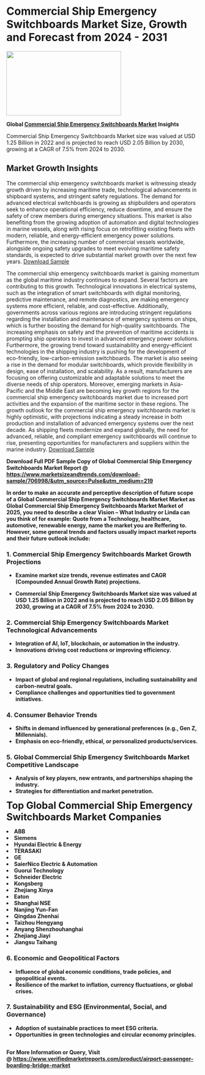 <H1>Commercial Ship Emergency Switchboards Market Size, Growth and Forecast from 2024 - 2031</H1><img class="aligncenter size-medium wp-image-584254" src="https://thirdeyenews.in/wp-content/uploads/2024/09/Global-Market-Research-300x168.jpeg" alt="" width="300" height="168" /><p><strong>Global&nbsp;<a href="https://www.marketsizeandtrends.com/download-sample/706998/&amp;utm_source=Pulse&amp;utm_medium=219">Commercial Ship Emergency Switchboards Market</a> Insights</strong></p><p>Commercial Ship Emergency Switchboards Market size was valued at USD 1.25 Billion in 2022 and is projected to reach USD 2.05 Billion by 2030, growing at a CAGR of 7.5% from 2024 to 2030.</p><p><h2>Market Growth Insights</h2> <p>The commercial ship emergency switchboards market is witnessing steady growth driven by increasing maritime trade, technological advancements in shipboard systems, and stringent safety regulations. The demand for advanced electrical switchboards is growing as shipbuilders and operators seek to enhance operational efficiency, reduce downtime, and ensure the safety of crew members during emergency situations. This market is also benefiting from the growing adoption of automation and digital technologies in marine vessels, along with rising focus on retrofitting existing fleets with modern, reliable, and energy-efficient emergency power solutions. Furthermore, the increasing number of commercial vessels worldwide, alongside ongoing safety upgrades to meet evolving maritime safety standards, is expected to drive substantial market growth over the next few years. <a href="sample_download_link">Download Sample</a></p> <p>The commercial ship emergency switchboards market is gaining momentum as the global maritime industry continues to expand. Several factors are contributing to this growth. Technological innovations in electrical systems, such as the integration of smart switchboards with digital monitoring, predictive maintenance, and remote diagnostics, are making emergency systems more efficient, reliable, and cost-effective. Additionally, governments across various regions are introducing stringent regulations regarding the installation and maintenance of emergency systems on ships, which is further boosting the demand for high-quality switchboards. The increasing emphasis on safety and the prevention of maritime accidents is prompting ship operators to invest in advanced emergency power solutions. Furthermore, the growing trend toward sustainability and energy-efficient technologies in the shipping industry is pushing for the development of eco-friendly, low-carbon-emission switchboards. The market is also seeing a rise in the demand for modular switchboards, which provide flexibility in design, ease of installation, and scalability. As a result, manufacturers are focusing on offering customizable and adaptable solutions to meet the diverse needs of ship operators. Moreover, emerging markets in Asia-Pacific and the Middle East are becoming key growth regions for the commercial ship emergency switchboards market due to increased port activities and the expansion of the maritime sector in these regions. The growth outlook for the commercial ship emergency switchboards market is highly optimistic, with projections indicating a steady increase in both production and installation of advanced emergency systems over the next decade. As shipping fleets modernize and expand globally, the need for advanced, reliable, and compliant emergency switchboards will continue to rise, presenting opportunities for manufacturers and suppliers within the marine industry. <a href="sample_download_link">Download Sample</a></p> <p><strong></p><p><span class=""><strong>Download Full PDF Sample Copy of Global Commercial Ship Emergency Switchboards Market Report</strong> @ <a href="https://www.marketsizeandtrends.com/download-sample/706998/&amp;utm_source=Pulse&amp;utm_medium=219" target="_blank">https://www.marketsizeandtrends.com/download-sample/706998/&amp;utm_source=Pulse&amp;utm_medium=219</a></span></p><p>In order to make an accurate and perceptive description of future scope of a Global&nbsp;Commercial Ship Emergency Switchboards Market Market as Global&nbsp;Commercial Ship Emergency Switchboards Market Market of 2025, you need to describe a clear Vision &ndash; What Industry or Linda can you think of for example: Quote from a Technology, healthcare, automotive, renewable energy, name the market you are Reffering to. However, some general trends and factors usually impact market reports and their future outlook include:</p><h3>1.&nbsp;<strong>Commercial Ship Emergency Switchboards Market Growth Projections</strong></h3><ul><li>Examine market size trends, revenue estimates and CAGR (Compounded Annual Growth Rate) projections.</li><li><p>Commercial Ship Emergency Switchboards Market size was valued at USD 1.25 Billion in 2022 and is projected to reach USD 2.05 Billion by 2030, growing at a CAGR of 7.5% from 2024 to 2030.</p></li></ul><h3>2.&nbsp;<strong>Commercial Ship Emergency Switchboards Market Technological Advancements</strong></h3><ul><li>Integration of AI, IoT, blockchain, or automation in the industry.</li><li>Innovations driving cost reductions or improving efficiency.</li></ul><h3>3.&nbsp;<strong>Regulatory and Policy Changes</strong></h3><ul><li>Impact of global and regional regulations, including sustainability and carbon-neutral goals.</li><li>Compliance challenges and opportunities tied to government initiatives.</li></ul><h3>4.&nbsp;<strong>Consumer Behavior Trends</strong></h3><ul><li>Shifts in demand influenced by generational preferences (e.g., Gen Z, Millennials).</li><li>Emphasis on eco-friendly, ethical, or personalized products/services.</li></ul><h3>5.&nbsp;<strong>Global Commercial Ship Emergency Switchboards Market Competitive Landscape</strong></h3><ul><li>Analysis of key players, new entrants, and partnerships shaping the industry.</li><li>Strategies for differentiation and market penetration.</li></ul><p data-pm-slice="1 1 []"><span style="color: inherit; font-family: inherit; font-size: 25px;">Top Global Commercial Ship Emergency Switchboards Market Companies</span></p><div class="" data-test-id=""><p><li>ABB</li><li> Siemens</li><li> Hyundai Electric & Energy</li><li> TERASAKI</li><li> GE</li><li> SaierNico Electric & Automation</li><li> Guorui Technology</li><li> Schneider Electric</li><li> Kongsberg</li><li> Zhejiang Xinya</li><li> Eaton</li><li> Shanghai NSE</li><li> Nanjing Yun-Fan</li><li> Qingdao Zhenhai</li><li> Taizhou Hengyang</li><li> Anyang Shenzhouhanghai</li><li> Zhejiang Jiayi</li><li> Jiangsu Taihang</li></p></div><h3>6.&nbsp;<strong>Economic and Geopolitical Factors</strong></h3><ul><li>Influence of global economic conditions, trade policies, and geopolitical events.</li><li>Resilience of the market to inflation, currency fluctuations, or global crises.</li></ul><h3>7.&nbsp;<strong>Sustainability and ESG (Environmental, Social, and Governance)</strong></h3><ul><li>Adoption of sustainable practices to meet ESG criteria.</li><li>Opportunities in green technologies and circular economy principles.</li></ul><h2><strong style="font-size: 14px;">For More Information or Query, Visit @&nbsp;</strong><a style="background-color: #ffffff; font-size: 14px;" href="https://www.marketsizeandtrends.com/report/commercial-ship-emergency-switchboards-market/" target="_blank">https://www.verifiedmarketreports.com/product/airport-passenger-boarding-bridge-market</a></h2>
